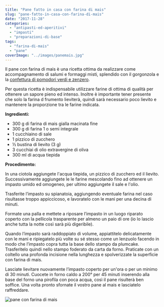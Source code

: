 ```yaml
---
title: "Pane fatto in casa con farina di mais"
slug: "pane-fatto-in-casa-con-farina-di-mais"
date: "2017-11-28"
categories: 
  - "antipasti-ed-aperitivi"
  - "impasti"
  - "preparazioni-di-base"
tags: 
  - "farina-di-mais"
  - "pane"
coverImage: "../images/panemais.jpg"
---
```


Il pane con farina di mais è una ricetta ottima da realizzare come accompagnamento di salumi e formaggi misti, splendido con il gorgonzola e la [confettura di pomodori verdi e zenzero](https://cucinadalnord.it/confettura-pomodori-verdi/).

Per questa ricetta è indispensabile utilizzare farine di ottima di qualità per ottenere un sapore pieno ed intenso. Inoltre è importante tener presente che solo la farina d frumento lieviterà, quindi sarà necessario poco lievito e mantenere la proporzione tra le farine indicata.

**Ingredienti:**

- 300 g di farina di mais gialla macinata fine
- 300 g di farina 1 o semi integrale
- 1 cucchiaino di sale
- 1 pizzico di zucchero
- ½ bustina di lievito (3 g)
- 3 cucchiai di olio extravergine di oliva
- 300 ml di acqua tiepida

**Procedimento:**

In una ciotola aggiungete l'acqua tiepida, un pizzico di zucchero ed il lievito. Successivamente aggiungete le le farine mescolando fino ad ottenere un impasto umido ed omogeneo, per ultimo aggiungete il sale e l'olio.

Trasferite l’impasto su spianatoia, aggiungendo eventuale farina nel caso risultasse troppo appiccicoso, e lavoratelo con le mani per una decina di minuti.

Formate una palla e mettete a riposare l’impasto in un luogo riparato coperto con la pellicola trasparente per almeno un paio di ore (io lo lascio anche tutta la notte così sarà più digeribile).

Quando l’impasto sarà raddoppiato di volume, appiattitelo delicatamente con le mani e ripiegatelo più volte su sé stesso come un lenzuolo facendo in modo che l’impasto copra tutta la base dello stampo da plumcake. Trasferitelo quindi nello stampo foderato da carta da forno. Praticate con un coltello una profonda incisione nella lunghezza e spolverizzate la superficie con farina di mais.

Lasciate lievitare nuovamente l’impasto coperto per un'ora o per un minimo di 30 minuti. Cuocete in forno caldo a 200° per 45 minuti inserendo alla base del forno una pirofila con poca acqua, così il pane risulterà ben soffice. Una volta pronto sfornate il vostro pane al mais e lasciatelo raffreddare.

![pane con farina di mais](https://cucinadalnord.it/wp-content/uploads/2017/11/panemais1.jpg)

